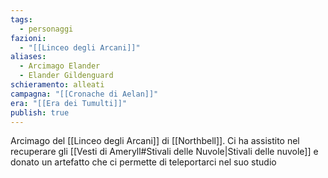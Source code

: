 ```yaml
---
tags:
  - personaggi
fazioni:
  - "[[Linceo degli Arcani]]"
aliases:
  - Arcimago Elander
  - Elander Gildenguard
schieramento: alleati
campagna: "[[Cronache di Aelan]]"
era: "[[Era dei Tumulti]]"
publish: true
---
```

Arcimago del [[Linceo degli Arcani]] di [[Northbell]]. Ci ha assistito nel recuperare gli [[Vesti di Ameryll#Stivali delle Nuvole|Stivali delle nuvole]] e donato un artefatto che ci permette di teleportarci nel suo studio